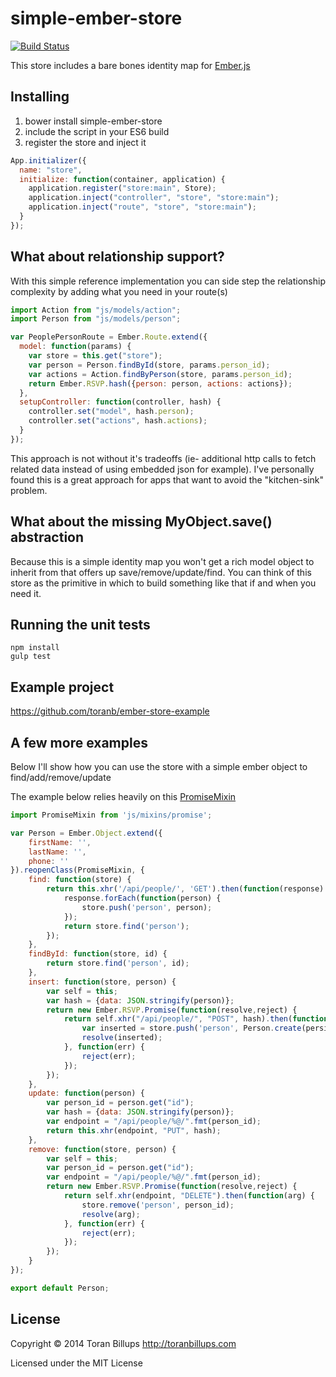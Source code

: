 simple-ember-store
==============================

[![Build Status][]](https://travis-ci.org/toranb/simple-ember-store)

This store includes a bare bones identity map for [Ember.js][]

Installing
----------

1. bower install simple-ember-store
2. include the script in your ES6 build
3. register the store and inject it

```js
App.initializer({
  name: "store",
  initialize: function(container, application) {
    application.register("store:main", Store);
    application.inject("controller", "store", "store:main");
    application.inject("route", "store", "store:main");
  }
});
```

What about relationship support?
----------
With this simple reference implementation you can side step the relationship complexity by adding what you need in your route(s)

```js
import Action from "js/models/action";
import Person from "js/models/person";

var PeoplePersonRoute = Ember.Route.extend({
  model: function(params) {
    var store = this.get("store");
    var person = Person.findById(store, params.person_id);
    var actions = Action.findByPerson(store, params.person_id);
    return Ember.RSVP.hash({person: person, actions: actions});
  },
  setupController: function(controller, hash) {
    controller.set("model", hash.person);
    controller.set("actions", hash.actions);
  }
});
```

This approach is not without it's tradeoffs (ie- additional http calls to fetch related data instead of using embedded json for example). I've personally found this is a great approach for apps that want to avoid the "kitchen-sink" problem.


What about the missing MyObject.save() abstraction
----------
Because this is a simple identity map you won't get a rich model object to inherit from that offers up save/remove/update/find. You can think of this store as the primitive in which to build something like that if and when you need it.


Running the unit tests
----------

    npm install
    gulp test


Example project
----------

https://github.com/toranb/ember-store-example


A few more examples
----------

Below I'll show how you can use the store with a simple ember object to find/add/remove/update

The example below relies heavily on this [PromiseMixin][]

```js
import PromiseMixin from 'js/mixins/promise';

var Person = Ember.Object.extend({
    firstName: '',
    lastName: '',
    phone: ''
}).reopenClass(PromiseMixin, {
    find: function(store) {
        return this.xhr('/api/people/', 'GET').then(function(response) {
            response.forEach(function(person) {
                store.push('person', person);
            });
            return store.find('person');
        });
    },
    findById: function(store, id) {
        return store.find('person', id);
    },
    insert: function(store, person) {
        var self = this;
        var hash = {data: JSON.stringify(person)};
        return new Ember.RSVP.Promise(function(resolve,reject) {
            return self.xhr("/api/people/", "POST", hash).then(function(persisted) {
                var inserted = store.push('person', Person.create(persisted));
                resolve(inserted);
            }, function(err) {
                reject(err);
            });
        });
    },
    update: function(person) {
        var person_id = person.get("id");
        var hash = {data: JSON.stringify(person)};
        var endpoint = "/api/people/%@/".fmt(person_id);
        return this.xhr(endpoint, "PUT", hash);
    },
    remove: function(store, person) {
        var self = this;
        var person_id = person.get("id");
        var endpoint = "/api/people/%@/".fmt(person_id);
        return new Ember.RSVP.Promise(function(resolve,reject) {
            return self.xhr(endpoint, "DELETE").then(function(arg) {
                store.remove('person', person_id);
                resolve(arg);
            }, function(err) {
                reject(err);
            });
        });
    }
});

export default Person;
```


License
-------

Copyright © 2014 Toran Billups http://toranbillups.com

Licensed under the MIT License


[Build Status]: https://secure.travis-ci.org/toranb/simple-ember-store.png?branch=master
[Ember.js]: http://emberjs.com/
[PromiseMixin]: https://gist.github.com/toranb/98abc9616f2abecde0d4
